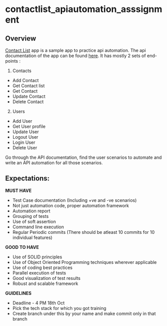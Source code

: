 # contactlist_apiautomation_asssignment
Overview
-
[Contact List](https://thinking-tester-contact-list.herokuapp.com/) app is a sample app to practice api automation. The api documentation of the app can be found [here](https://documenter.getpostman.com/view/4012288/TzK2bEa8#3c540b2f-92ef-472a-ba77-33179fecd69b). It has mostly 2 sets of end-points : 
1. Contacts
 - Add Contact
 - Get Contact list
 - Get Contact
 - Update Contact
 - Delete Contact
2. Users
 - Add User
 - Get User profile
 - Update User
 - Logout User
 - Login User
 - Delete User

Go through the API documentation, find the user scenarios to automate and write an API automation for all those scenarios.

Expectations:
-

**MUST HAVE**
- Test Case documentation (Including +ve and -ve scenarios)
- Not just automation code, proper automation framework
- Automation report
- Grouping of tests
- Use of soft assertion
- Command line execution
- Regular Periodic commits (There should be atleast 10 commits for 10 individual features)

**GOOD TO HAVE**
- Use of SOLID principles
- Use of Object Oriented Programming techniques wherever applicable
- Use of coding best practices
- Parallel execution of tests
- Good visualization of test results
- Robust and scalable framework
  
**GUIDELINES**
- Deadline - 4 PM 18th Oct
- Pick the tech stack for which you got training
- Create branch under this by your name and make commit only in that branch
